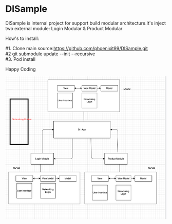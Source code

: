 # DISample
DISample is internal project for support build modular architecture.It's inject two external module: Login Modular & Product Modular 


How's to install: 

#1. Clone main source:https://github.com/phoenixit99/DISample.git </br>
#2  git submodule update --init --recursive  </br>
#3. Pod install </br>

Happy Coding

<img src= "https://github.com/phoenixit99/DISample/blob/master/di_sample.png" />
